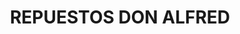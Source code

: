 ---
title: "REPUESTOS DON ALFRED"
url: /la-concordia/repuestos-don-alfred/
shop: piezas de automóviles
---
